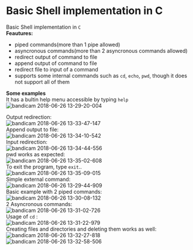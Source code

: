 # Basic Shell implementation in C
Basic Shell implementation in `C`  
**Feautures:** 
- piped commands(more than 1 pipe allowed)  
- asyncronous commands(more than 2 asyncronous commands allowed)  
- redirect output of command to file  
- append output of command to file  
- redirect file to input of a command  
- supports some internal commands such as `cd`, `echo`, `pwd`, though it does not support all of them  

**Some examples**  
It has a bultin help menu accessible by typing `help`
![bandicam 2018-06-26 13-29-20-004](https://user-images.githubusercontent.com/37183688/41937889-696b75b6-7946-11e8-818e-a32b9da75f51.jpg)

Output redirection:  
![bandicam 2018-06-26 13-33-47-147](https://user-images.githubusercontent.com/37183688/41937883-6878094e-7946-11e8-86e4-e0652572e8bb.jpg)  
Append output to file:  
![bandicam 2018-06-26 13-34-10-542](https://user-images.githubusercontent.com/37183688/41937884-68a55ae8-7946-11e8-8a52-ef56965d11af.jpg)  
Input redirection:   
![bandicam 2018-06-26 13-34-44-556](https://user-images.githubusercontent.com/37183688/41937886-68d47b20-7946-11e8-9177-37c94651e3a4.jpg)  
pwd works as expected:  
![bandicam 2018-06-26 13-35-02-608](https://user-images.githubusercontent.com/37183688/41937887-690768aa-7946-11e8-8f9f-79f45096bc43.jpg)  
To exit the program, type `exit`..  
![bandicam 2018-06-26 13-35-09-015](https://user-images.githubusercontent.com/37183688/41937888-69352308-7946-11e8-9789-487eeb79b041.jpg)  
Simple external command:  
![bandicam 2018-06-26 13-29-44-909](https://user-images.githubusercontent.com/37183688/41937890-69d40522-7946-11e8-88e7-a86003d17fd3.jpg)  
Basic example with 2 piped commands:  
![bandicam 2018-06-26 13-30-08-132](https://user-images.githubusercontent.com/37183688/41937893-6a000cf8-7946-11e8-95bd-0e8792d62875.jpg)  
2 Asyncronous commands:  
![bandicam 2018-06-26 13-31-02-726](https://user-images.githubusercontent.com/37183688/41937895-6a8615b4-7946-11e8-9790-cc0bcc5a59b6.jpg)  
Usage of `cd` :  
![bandicam 2018-06-26 13-31-22-979](https://user-images.githubusercontent.com/37183688/41937896-6ab5cb38-7946-11e8-8bd3-2989c5e63e1c.jpg)  
Creating files and directories and deleting them works as well:  
![bandicam 2018-06-26 13-32-27-818](https://user-images.githubusercontent.com/37183688/41937897-6ae5c202-7946-11e8-9d8a-d73172213974.jpg)  
![bandicam 2018-06-26 13-32-58-506](https://user-images.githubusercontent.com/37183688/41937898-6b1c5cf4-7946-11e8-9cce-2eaec36bfa80.jpg)  
